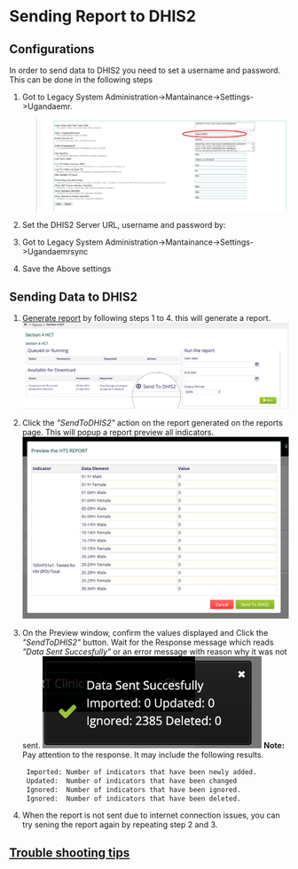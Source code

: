 # Sending Report to DHIS2

## Configurations

In order to send data to DHIS2 you need to set a username and password. This can be done in the following steps

1. Got to Legacy System Administration-&gt;Mantainance-&gt;Settings-&gt;Ugandaemr.

   > ![UgandaEMR Settings](../.gitbook/assets/facility_uuid.png)

2. Set the DHIS2 Server URL, username and password by:
3. Got to Legacy System Administration-&gt;Mantainance-&gt;Settings-&gt;Ugandaemrsync
4. Save the Above settings

## Sending Data to DHIS2

1. [Generate report](ugandaemr_reports.md#Running%20a%20Report) by following steps 1 to 4. this will generate a report. ![Generated Report](../.gitbook/assets/sending_report_to_dhis2.png)
2. Click the _"SendToDHIS2"_ action on the report generated on the reports page. This will popup a report preview all indicators. ![Report Preview](../.gitbook/assets/send_to_dhis2_preview.png)
3. On the Preview window, confirm the values displayed and Click the _"SendToDHIS2"_ button. Wait for the Response message which reads _"Data Sent Succesfully"_ or an error message with reason why it was not sent. ![Response Toast](../.gitbook/assets/send_to_dhis2_response.png) **Note:** Pay attention to the response. It may include the following results.

   ```text
    Imported: Number of indicators that have been newly added.
    Updated:  Number of indicators that have been changed 
    Ignored:  Number of indicators that have been ignored.
    Ignored:  Number of indicators that have been deleted.
   ```

4. When the report is not sent due to internet connection issues, you can try sening the report again by repeating step 2 and 3.

## [Trouble shooting tips](report_trouble_shooting.md#Sending%20to%20DHIS2%20Failures)

